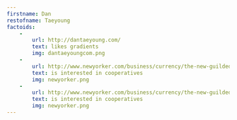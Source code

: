 ```yaml
---
firstname: Dan
restofname: Taeyoung
factoids:
    -
        url: http://dantaeyoung.com/
        text: likes gradients
        img: dantaeyoungcom.png
    -
        url: http://www.newyorker.com/business/currency/the-new-guilded-age
        text: is interested in cooperatives
        img: newyorker.png
    -
        url: http://www.newyorker.com/business/currency/the-new-guilded-age
        text: is interested in cooperatives
        img: newyorker.png
---
```

